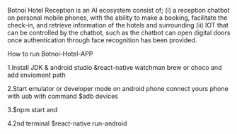 
Botnoi Hotel Reception is an AI ecosystem consist of; 
(i) a reception chatbot on personal mobile phones, with the ability to make a booking, facilitate the check-in, and retrieve information of the hotels and surrounding 
(ii) IOT that can be controlled by the chatbot, such as the chatbot can open digital doors once authentication through face recognition has been provided.

How to run Botnoi-Hotel-APP

1.Install JDK & android studio &react-native watchman brew or choco and add envioment path 

2.Start emulator or developer mode on android phone connect yours phone with usb with command $adb devices

3.$npm start and 

4.2nd terminal $react-native run-android

